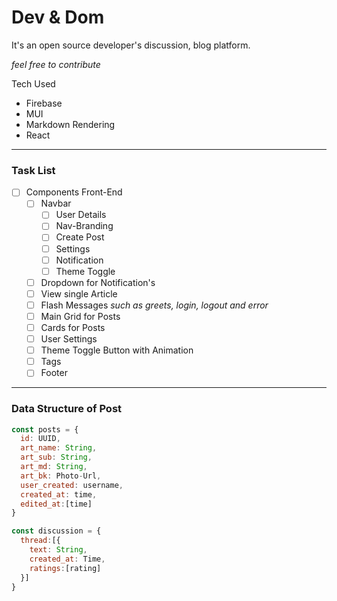# Dev & Dom

It's an open source developer's discussion, blog platform.

_feel free to contribute_

Tech Used
- Firebase
- MUI
- Markdown Rendering
- React

---

### Task List
- [ ] Components Front-End
  - [ ] Navbar 
    - [ ] User Details
    - [ ] Nav-Branding
    - [ ] Create Post
    - [ ] Settings
    - [ ] Notification
    - [ ] Theme Toggle
  - [ ] Dropdown for Notification's
  - [ ] View single Article
  - [ ] Flash Messages _such as greets, login, logout and error_
  - [ ] Main Grid for Posts
  - [ ] Cards for Posts
  - [ ] User Settings
  - [ ] Theme Toggle Button with Animation
  - [ ] Tags
  - [ ] Footer

---

### Data Structure of Post
```js
const posts = {
  id: UUID,
  art_name: String,
  art_sub: String,
  art_md: String,
  art_bk: Photo-Url,
  user_created: username,
  created_at: time,
  edited_at:[time]
}

const discussion = {
  thread:[{
    text: String,
    created_at: Time,
    ratings:[rating]
  }]
}
```
